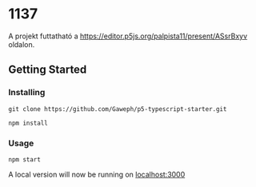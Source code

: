 # 1137
A projekt futtatható a https://editor.p5js.org/palpista11/present/ASsrBxyv oldalon.
## Getting Started

### Installing

```
git clone https://github.com/Gaweph/p5-typescript-starter.git
```
```
npm install
```

### Usage

```
npm start
```
A local version will now be running on [localhost:3000](http://localhost:3000)

